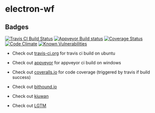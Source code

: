 # electron-wf

Badges
------
[![Travis CI Build Status](https://travis-ci.org/fyhao/electron-wf.svg?branch=master)](https://travis-ci.org/fyhao/electron-wf)
[![Appveyor Build status](https://ci.appveyor.com/api/projects/status/c2rpadfexi6pvyd6?svg=true)](https://ci.appveyor.com/project/fyhao/electron-wf)
[![Coverage Status](https://coveralls.io/repos/github/fyhao/electron-wf/badge.svg?branch=master)](https://coveralls.io/github/fyhao/electron-wf?branch=master)
[![Code Climate](https://codeclimate.com/github/fyhao/electron-wf/badges/gpa.svg)](https://codeclimate.com/github/fyhao/electron-wf)
[![Known Vulnerabilities](https://snyk.io/test/github/fyhao/electron-wf/badge.svg)](https://snyk.io/test/github/fyhao/electron-wf)

- Check out [travis-ci.org](https://travis-ci.org/fyhao/electron-wf) for travis ci build on ubuntu
- Check out [appveyor](https://ci.appveyor.com/project/fyhao/electron-wf) for appveyor ci build on windows

- Check out [coveralls.io](https://coveralls.io/github/fyhao/electron-wf) for code coverage (triggered by travis if build success)
- Check out [bithound.io](https://www.bithound.io/github/fyhao/electron-wf)
- Check out [kiuwan](https://www.kiuwan.com/saas/web/dashboard/dashboard#%24pe%3Dcodereview%24mi%3Dsecurity%24sei%3D56571%24ac%3DA-7e1-15c656cd4c1)

- Check out [LGTM](https://lgtm.com/projects/g/fyhao/electron-wf/)

